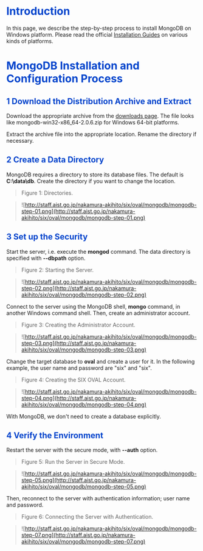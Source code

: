 # <font color='#0044CC'>Introduction</font> #

In this page,
we describe the step-by-step process to install MongoDB
on Windows platform.
Please read the official
[Installation Guides](http://www.mongodb.org/display/DOCS/Quickstart)
on various kinds of platforms.



# <font color='#0044CC'>MongoDB Installation and Configuration Process</font> #


## <font color='#0044CC'>1 Download the Distribution Archive and Extract</font> ##

Download the appropriate archive from the
[downloads page](http://www.mongodb.org/downloads).
The file looks like mongodb-win32-x86\_64-2.0.6.zip
for Windows 64-bit platforms.

Extract the archive file into the appropriate location.
Rename the directory if necessary.


## <font color='#0044CC'>2 Create a Data Directory</font> ##

MongoDB requires a directory to store
its database files.
The default is **C:\data\db**.
Create the directory if you want to change the location.


> Figure 1: Directories.

> ![http://staff.aist.go.jp/nakamura-akihito/six/oval/mongodb/mongodb-step-01.png](http://staff.aist.go.jp/nakamura-akihito/six/oval/mongodb/mongodb-step-01.png)


## <font color='#0044CC'>3 Set up the Security</font> ##

Start the server, i.e. execute the **mongod** command.
The data directory is specified with **--dbpath** option.


> Figure 2: Starting the Server.

> ![http://staff.aist.go.jp/nakamura-akihito/six/oval/mongodb/mongodb-step-02.png](http://staff.aist.go.jp/nakamura-akihito/six/oval/mongodb/mongodb-step-02.png)


Connect to the server using the MongoDB shell,
**mongo** command,
in another Windows command shell.
Then, create an administrator account.


> Figure 3: Creating the Administrator Account.

> ![http://staff.aist.go.jp/nakamura-akihito/six/oval/mongodb/mongodb-step-03.png](http://staff.aist.go.jp/nakamura-akihito/six/oval/mongodb/mongodb-step-03.png)


Change the target database to **oval** and
create a user for it.
In the following example,
the user name and password are "six" and "six".


> Figure 4: Creating the SIX OVAL Account.

> ![http://staff.aist.go.jp/nakamura-akihito/six/oval/mongodb/mongodb-step-04.png](http://staff.aist.go.jp/nakamura-akihito/six/oval/mongodb/mongodb-step-04.png)


With MongoDB, we don't need to create a database
explicitly.



## <font color='#0044CC'>4 Verify the Environment</font> ##

Restart the server with the secure mode,
with **--auth** option.


> Figure 5: Run the Server in Secure Mode.

> ![http://staff.aist.go.jp/nakamura-akihito/six/oval/mongodb/mongodb-step-05.png](http://staff.aist.go.jp/nakamura-akihito/six/oval/mongodb/mongodb-step-05.png)


Then, reconnect to the server with authentication information;
user name and password.


> Figure 6: Connecting the Server with Authentication.

> ![http://staff.aist.go.jp/nakamura-akihito/six/oval/mongodb/mongodb-step-07.png](http://staff.aist.go.jp/nakamura-akihito/six/oval/mongodb/mongodb-step-07.png)